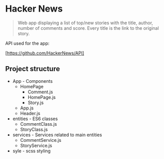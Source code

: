 # Hacker News

> Web app displaying a list of top/new stories with the title, author, number of comments and score. Every title is the link to the original story.

API used for the app:

[https://github.com/HackerNews/API]

## Project structure

* App - Components
    * HomePage
        * Comment.js
        * HomePage.js
        * Story.js
    * App.js
    * Header.js
* entities - ES6 classes
    * CommentClass.js
    * StoryClass.js
* services - Services related to main entities
    * CommentService.js
    * StoryService.js
* syle - scss styling
    